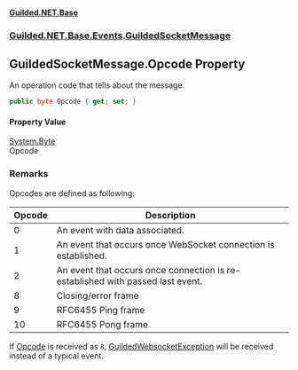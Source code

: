 
#### [Guilded.NET.Base](Guilded_NET_Base 'Guilded.NET.Base')
### [Guilded.NET.Base.Events](Guilded_NET_Base#Guilded_NET_Base_Events 'Guilded.NET.Base.Events').[GuildedSocketMessage](GuildedSocketMessage 'Guilded.NET.Base.Events.GuildedSocketMessage')
## GuildedSocketMessage.Opcode Property

An operation code that tells about the message.
```csharp
public byte Opcode { get; set; }
```


#### Property Value
[System.Byte](https://docs.microsoft.com/en-us/dotnet/api/System.Byte 'System.Byte')  
Opcode

### Remarks
  
Opcodes are defined as following:

|Opcode|Description|  
|-|-|  
|0|An event with data associated.|  
|1|An event that occurs once WebSocket connection is established.|  
|2|An event that occurs once connection is re-established with passed last event.|  
|8|Closing/error frame|  
|9|RFC6455 Ping frame|  
|10|RFC6455 Pong frame|  
  
If [Opcode](GuildedSocketMessage_Opcode 'Guilded.NET.Base.Events.GuildedSocketMessage.Opcode') is received as `8`, [GuildedWebsocketException](GuildedWebsocketException 'Guilded.NET.Base.GuildedWebsocketException') will be received instead of a typical event.